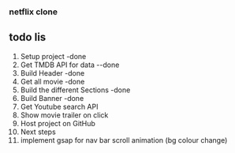 ### netflix clone

## todo lis
1. Setup project  -done
2. Get TMDB API for data  --done
3. Build Header  -done
4. Get all movie -done
5. Build the different Sections -done
6. Build Banner -done
7. Get Youtube search API
8. Show movie trailer on click
9. Host project on GitHub
10. Next steps
11. implement gsap for nav bar scroll animation (bg colour change)



